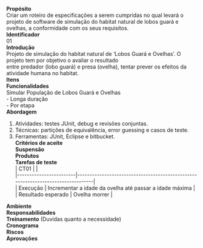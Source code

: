 **Propósito**  
Criar um roteiro de especificações a serem cumpridas no qual levará o projeto de software  de simulação do habitat   natural de lobos guará e ovelhas, a conformidade com os seus requisitos.  
**Identificador**     
01  
**Introdução**  
Projeto de simulação do habitat natural de ‘Lobos Guará e Ovelhas’. O projeto tem por objetivo o avaliar o resultado   
entre predador (lobo guará) e presa (ovelha), tentar prever os efeitos da atividade humana no habitat.  
**Itens**  
**Funcionalidades**   
Simular População de Lobos Guará e Ovelhas   
    - Longa duração  
    - Por etapa  
**Abordagem**  
   1. Atividades: testes JUnit, debug e revisões conjuntas.  
   2. Técnicas: partições de equivalência, error guessing e casos de teste.  
   3. Ferramentas: JUnit, Eclipse e bitbucket.    
**Critérios de aceite**  
**Suspensão**  
**Produtos**  
**Tarefas de teste**  
| CT01                   |                                                                                 |  
|------------------------|---------------------------------------------------------------------------------|  
| Execução               | Incrementar a idade da ovelha até passar a idade máxima                         |  
| Resultado esperado     | Ovelha morrer                                                                   |  

**Ambiente**  
**Responsabilidades**  
**Treinamento** (Duvidas quanto a necessidade)  
**Cronograma**  
**Riscos**  
**Aprovações**